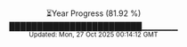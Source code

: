 <p align="center">
⏳Year Progress (81.92 %)<br>
████████████████████████▁▁▁▁▁▁ <br>
<sub>Updated: Mon, 27 Oct 2025 00:14:12 GMT</sub>
</p>

